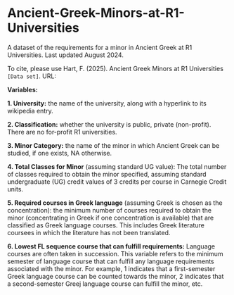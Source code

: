 # Ancient-Greek-Minors-at-R1-Universities

A dataset of the requirements for a minor in Ancient Greek at R1 Universities. Last updated August 2024.

To cite, please use Hart, F. (2025). Ancient Greek Minors at R1 Universities `[Data set]`. URL:  

**Variables:**

**1. University:** the name of the university, along with a hyperlink to its wikipedia entry.

**2. Classification:** whether the university is public, private (non-profit). There are no for-profit R1 universities.

**3. Minor Category:** the name of the minor in which Ancient Greek can be studied, if one exists, NA otherwise.

**4. Total Classes for Minor** (assuming standard UG value): The total number of classes required to obtain the minor specified, assuming standard undergraduate (UG) credit values of 3 credits per course in Carnegie Credit units.

**5. Required courses in Greek language** (assuming Greek is chosen as the concentration): the minimum number of courses required to obtain the minor (concentrating in Greek if one concentration is available) that are classified as Greek language courses. This includes Greek literature coursees in which the literature has not been translated.

**6. Lowest FL sequence course that can fulfill requirements:** Language courses are often taken in succession. This variable refers to the minimum semester of language course that can fulfill any language requirements associated with the minor. For example, 1 indicates that a first-semester Greek language course can be counted towards the minor, 2 indicates that a second-semester Greej language course can fulfill the minor, etc.
